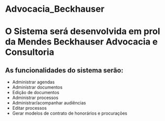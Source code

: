 # Advocacia_Beckhauser

<h1> O Sistema será desenvolvida em prol da Mendes Beckhauser Advocacia e Consultoria </h1>  

<h2>As funcionalidades do sistema serão: </h2> 

<ul>
        <li>Administrar agendas</li>
        <li>Administrar documentos</li>
        <li>Edição de documentos</li>
        <li>Administrar processos</li>
        <li>Administrar/acompanhar audiências</li>
        <li>Editar processos</li>
        <li>Gerar modelos de contrato de honorários e procurações</li>
    </ul>
